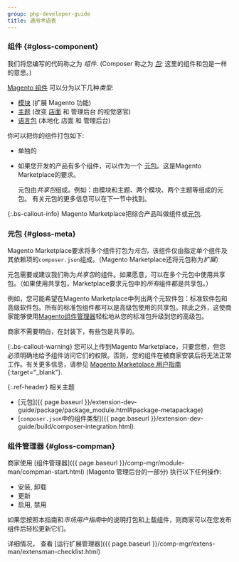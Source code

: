 ```yaml
---
group: php-developer-guide
title: 通用术语表
---
```


### 组件 {#gloss-component}

我们将您编写的代码称之为 *组件*. (Composer 称之为 <a href="https://getcomposer.org/doc/05-repositories.md#packages" target="_blank">*包*</a>;  这里的组件和包是一样的意思。)  

[Magento 组件](https://glossary.magento.com/magento-component) 可以分为以下几种*类型*:

*  [模块](https://glossary.magento.com/module) (扩展 Magento 功能)
*  [主题](https://glossary.magento.com/theme) (改变 [店面](https://glossary.magento.com/storefront) 和 管理后台 的视觉感官)
*  [语言包](https://glossary.magento.com/language-package) (本地化 店面 和 管理后台)

你可以把你的组件打包如下:

* 单独的

*  如果您开发的产品有多个组件，可以作为一个 [元包](https://getcomposer.org/doc/04-schema.md#type)。这是Magento Marketplace的要求。

   元包由*共享包*组成。例如：由模块和主题、两个模块、两个主题等组成的元包。
有关元包的更多信息可以在下一节中找到。

 {:.bs-callout-info}
Magento Marketplace把综合产品叫做组件或[元包](https://glossary.magento.com/metapackage).

### 元包 {#gloss-meta}

Magento Marketplace要求将多个组件打包为*元包*，该组件仅由指定单个组件及其依赖项的`composer.json`组成。（Magento Marketplace还将元包称为*扩展*）

元包需要或建议我们称为*共享包*的组件。如果愿意，可以在多个元包中使用共享包。（如果使用共享包，Marketplace要求元包中的*所有*组件都是共享包。）

例如，您可能希望在Magento Marketplace中列出两个元软件包：标准软件包和高级软件包。所有的标准包组件都可以是高级包使用的共享包。除此之外，这使商家能够使用<a href="#gloss-compman">Magento组件管理器</a>轻松地从您的标准包升级到您的高级包。

商家不需要明白，在封装下，有些包是共享的。

{:.bs-callout-warning}
您可以上传到Magento Marketplace，只要您想，但您必须明确地给予组件访问它们的权限。否则，您的组件在被商家安装后将无法正常工作。有关更多信息，请参见 [Magento Marketplace 用户指南](http://docs.magento.com/marketplace/user_guide/getting-started.html){:target="_blank"}.

{:.ref-header}
相关主题

*  [元包]({{ page.baseurl }}/extension-dev-guide/package/package_module.html#package-metapackage)
*  [`composer.json`中的组件类型]({{ page.baseurl }}/extension-dev-guide/build/composer-integration.html).

### 组件管理器 {#gloss-compman}

商家使用 [组件管理器]({{ page.baseurl }}/comp-mgr/module-man/compman-start.html) (Magento 管理后台的一部分) 执行以下任何操作:

*  安装, 卸载
*  更新
*  启用, 禁用

如果您按照本指南和<em>市场用户指南</em>中的说明打包和上载组件，则商家可以在您发布组件后轻松更新它们。

详细情况， 查看 [运行扩展管理器]({{ page.baseurl }}/comp-mgr/extens-man/extensman-checklist.html)
